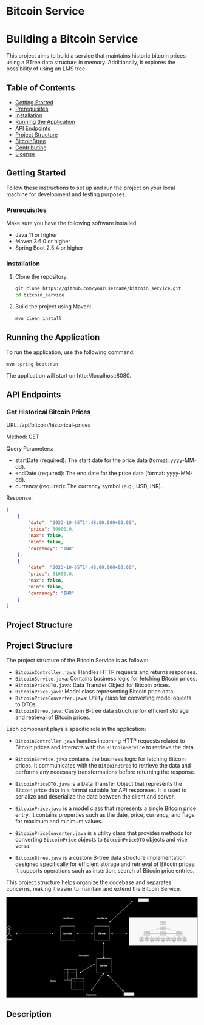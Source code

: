 # Bitcoin Service
# Building a Bitcoin Service

This project aims to build a service that maintains historic bitcoin prices using a BTree data structure in memory. Additionally, it explores the possibility of using an LMS tree.

## Table of Contents

- [Getting Started](#getting-started)
- [Prerequisites](#prerequisites)
- [Installation](#installation)
- [Running the Application](#running-the-application)
- [API Endpoints](#api-endpoints)
- [Project Structure](#project-structure)
- [BitcoinBtree](#bitcoinbtree)
- [Contributing](#contributing)
- [License](#license)

## Getting Started

Follow these instructions to set up and run the project on your local machine for development and testing purposes.

### Prerequisites

Make sure you have the following software installed:

- Java 11 or higher
- Maven 3.6.0 or higher
- Spring Boot 2.5.4 or higher

### Installation

1. Clone the repository:
    ```sh
    git clone https://github.com/yourusername/bitcoin_service.git
    cd bitcoin_service
    ```

2. Build the project using Maven:
    ```sh
    mvn clean install
    ```

## Running the Application

To run the application, use the following command:
```sh
mvn spring-boot:run
```

The application will start on http://localhost:8080.

## API Endpoints

### Get Historical Bitcoin Prices

URL: /api/bitcoin/historical-prices

Method: GET

Query Parameters:

- startDate (required): The start date for the price data (format: yyyy-MM-dd).
- endDate (required): The end date for the price data (format: yyyy-MM-dd).
- currency (required): The currency symbol (e.g., USD, INR).

Response:

```json
[
    {
        "date": "2023-10-05T14:48:00.000+00:00",
        "price": 50000.0,
        "max": false,
        "min": false,
        "currency": "INR"
    },
    {
        "date": "2023-10-05T14:48:00.000+00:00",
        "price": 51000.0,
        "max": false,
        "min": false,
        "currency": "INR"
    }
]
```

## Project Structure
## Project Structure

The project structure of the Bitcoin Service is as follows:

- `BitcoinController.java`: Handles HTTP requests and returns responses.
- `BitcoinService.java`: Contains business logic for fetching Bitcoin prices.
- `BitcoinPriceDTO.java`: Data Transfer Object for Bitcoin prices.
- `BitcoinPrice.java`: Model class representing Bitcoin price data.
- `BitcoinPriceConverter.java`: Utility class for converting model objects to DTOs.
- `BitcoinBtree.java`: Custom B-tree data structure for efficient storage and retrieval of Bitcoin prices.

Each component plays a specific role in the application:

- `BitcoinController.java` handles incoming HTTP requests related to Bitcoin prices and interacts with the `BitcoinService` to retrieve the data.

- `BitcoinService.java` contains the business logic for fetching Bitcoin prices. It communicates with the `BitcoinBtree` to retrieve the data and performs any necessary transformations before returning the response.

- `BitcoinPriceDTO.java` is a Data Transfer Object that represents the Bitcoin price data in a format suitable for API responses. It is used to serialize and deserialize the data between the client and server.

- `BitcoinPrice.java` is a model class that represents a single Bitcoin price entry. It contains properties such as the date, price, currency, and flags for maximum and minimum values.

- `BitcoinPriceConverter.java` is a utility class that provides methods for converting `BitcoinPrice` objects to `BitcoinPriceDTO` objects and vice versa.

- `BitcoinBtree.java` is a custom B-tree data structure implementation designed specifically for efficient storage and retrieval of Bitcoin prices. It supports operations such as insertion, search of Bitcoin price entries.

This project structure helps organize the codebase and separates concerns, making it easier to maintain and extend the Bitcoin Service.

![Project Logo](bitcoin_service.drawio.svg)

## Description